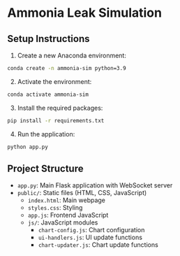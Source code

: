 # Ammonia Leak Simulation

## Setup Instructions

1. Create a new Anaconda environment:
```bash
conda create -n ammonia-sim python=3.9
```

2. Activate the environment:
```bash
conda activate ammonia-sim
```

3. Install the required packages:
```bash
pip install -r requirements.txt
```

4. Run the application:
```bash
python app.py
```



## Project Structure

- `app.py`: Main Flask application with WebSocket server
- `public/`: Static files (HTML, CSS, JavaScript)
  - `index.html`: Main webpage
  - `styles.css`: Styling
  - `app.js`: Frontend JavaScript
  - `js/`: JavaScript modules
    - `chart-config.js`: Chart configuration
    - `ui-handlers.js`: UI update functions
    - `chart-updater.js`: Chart update functions
